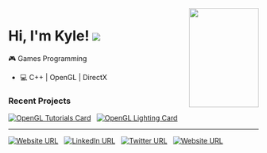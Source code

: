 <img align="right" width="140" height="200" src="https://files.gamebanana.com/img/ico/sprays/5af742268da32.png">

# Hi, I'm Kyle!  ![](https://slackmojis.com/emojis/354-doom_look/download)<!-- ![](DoomGuy.gif) -->

:video_game: Games Programming
- :computer: C++ | OpenGL | DirectX

### Recent Projects
[![OpenGL Tutorials Card](https://github-readme-stats.vercel.app/api/pin/?username=kyle-robinson&repo=opengl-tutorials)](https://github.com/kyle-robinson/opengl-tutorials) &nbsp;
[![OpenGL Lighting Card](https://github-readme-stats.vercel.app/api/pin/?username=kyle-robinson&repo=opengl-lighting)](https://github.com/kyle-robinson/opengl-lighting)

---

[![Website URL](https://img.shields.io/badge/Portfolio--lightgrey?logo=nintendo-gamecube&amp;style=social)](https://kyle-robinson.github.io/portfolio/index.html) &nbsp;
[![LinkedIn URL](https://img.shields.io/badge/Connect--lightgrey?logo=linkedin&amp;style=social)](https://www.linkedin.com/in/kylerobinsongames/) &nbsp;
[![Twitter URL](https://img.shields.io/twitter/follow/KyleRobinson42?label=Follow&style=social)](https://twitter.com/KyleRobinson42) &nbsp;
[![Website URL](https://img.shields.io/badge/YouTube--lightgrey?logo=youtube&amp;style=social)](https://www.youtube.com/channel/UCU0mqPtBF4Z8TyZ3Pc6FPbQ/)

<!--
**kyle-robinson/kyle-robinson** is a ✨ _special_ ✨ repository because its `README.md` (this file) appears on your GitHub profile.

Here are some ideas to get you started:

- 🔭 I’m currently working on ...
- 🌱 I’m currently learning ...
- 👯 I’m looking to collaborate on ...
- 🤔 I’m looking for help with ...
- 💬 Ask me about ...
- 📫 How to reach me: ...
- 😄 Pronouns: ...
- ⚡ Fun fact: ...
-->
